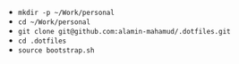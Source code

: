 - `mkdir -p ~/Work/personal`
- `cd ~/Work/personal`
- `git clone git@github.com:alamin-mahamud/.dotfiles.git`
- `cd .dotfiles`
- `source bootstrap.sh`
